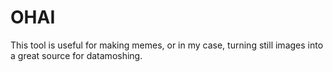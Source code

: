 # OHAI
This tool is useful for making memes, or in my case, turning still images into a great source for datamoshing.
